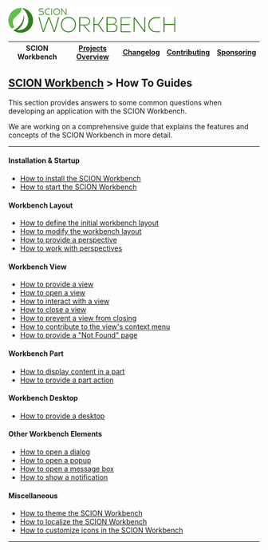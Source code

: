 <a href="/README.md"><img src="/resources/branding/scion-workbench-banner.svg" height="50" alt="SCION Workbench"></a>

| SCION Workbench | [Projects Overview][menu-projects-overview] | [Changelog][menu-changelog] | [Contributing][menu-contributing] | [Sponsoring][menu-sponsoring] |  
| --- | --- | --- | --- | --- |

## [SCION Workbench][menu-home] > How To Guides

This section provides answers to some common questions when developing an application with the SCION Workbench.

We are working on a comprehensive guide that explains the features and concepts of the SCION Workbench in more detail.

***

#### Installation & Startup
- [How to install the SCION Workbench](how-to-install-workbench.md)
- [How to start the SCION Workbench](how-to-start-workbench.md)

#### Workbench Layout
- [How to define the initial workbench layout](how-to-define-initial-layout.md)
- [How to modify the workbench layout](how-to-modify-layout.md)
- [How to provide a perspective](how-to-provide-perspective.md)
- [How to work with perspectives](how-to-perspective.md)

#### Workbench View
- [How to provide a view](how-to-provide-view.md)
- [How to open a view](how-to-open-view.md)
- [How to interact with a view](how-to-interact-with-view.md)
- [How to close a view](how-to-close-view.md)
- [How to prevent a view from closing](how-to-prevent-view-closing.md)
- [How to contribute to the view's context menu](how-to-provide-view-menu-item.md)
- [How to provide a "Not Found" page](how-to-provide-not-found-page.md)

#### Workbench Part
- [How to display content in a part](how-to-navigate-part.md)
- [How to provide a part action](how-to-provide-part-action.md)

#### Workbench Desktop
- [How to provide a desktop](how-to-provide-desktop.md)

#### Other Workbench Elements
- [How to open a dialog](how-to-open-dialog.md)
- [How to open a popup](how-to-open-popup.md)
- [How to open a message box](how-to-open-message-box.md)
- [How to show a notification](how-to-show-notification.md)
 
#### Miscellaneous
- [How to theme the SCION Workbench](how-to-theme-workbench.md)
- [How to localize the SCION Workbench](how-to-localize.md)
- [How to customize icons in the SCION Workbench](how-to-icons.md)

***

[menu-home]: /README.md
[menu-projects-overview]: /docs/site/projects-overview.md
[menu-changelog]: /docs/site/changelog.md
[menu-contributing]: /CONTRIBUTING.md
[menu-sponsoring]: /docs/site/sponsoring.md
